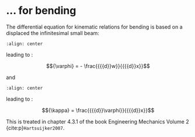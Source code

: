 ```{index} Kinematic relations; for bending
```
# ... for bending

The differential equation for kinematic relations for bending is based on a displaced the infinitesimal small beam:

```{figure} bending_data/drawing.svg
:align: center
```

leading to :

$${\varphi} =  - \frac{{{{d}}w}}{{{{d}}x}}$$

and

```{figure} bending_data/drawing2.svg
:align: center
```

leading to :

$${\kappa} =  \frac{{{{d}}\varphi}}{{{{d}}x}}$$

This is treated in chapter 4.3.1 of the book Engineering Mechanics Volume 2 {cite:p}`Hartsuijker2007`.